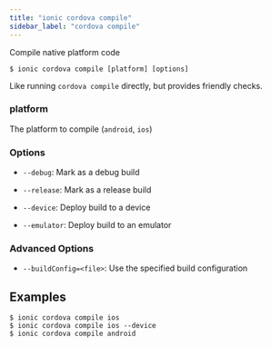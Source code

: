 ```yaml
---
title: "ionic cordova compile"
sidebar_label: "cordova compile"
---
```


<head>
  <title>Ionic Cordova Compile for Native Platform Code</title>
  <meta name="description" content="Use this feature to compile native platform code on Ionic apps. Read for more information on Ionic Cordova compile examples, inputs, and options." />
</head>

Compile native platform code

```shell
$ ionic cordova compile [platform] [options]
```

Like running `cordova compile` directly, but provides friendly checks.

### platform
The platform to compile (`android`, `ios`)




### Options

 - `--debug`: Mark as a debug build

 - `--release`: Mark as a release build

 - `--device`: Deploy build to a device

 - `--emulator`: Deploy build to an emulator



### Advanced Options

 - `--buildConfig=<file>`: Use the specified build configuration


## Examples

```shell
$ ionic cordova compile ios
$ ionic cordova compile ios --device
$ ionic cordova compile android
```
